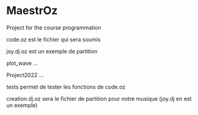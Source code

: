 # MaestrOz
Project for the course programmation

code.oz est le fichier qui sera soumis

joy.dj.oz est un exemple de partition

plot_wave ...

Project2022 ...

tests permet de tester les fonctions de code.oz

creation.dj.oz sera le fichier de partition pour notre musique (joy.dj en est un exemple)
